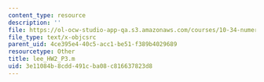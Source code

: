 ```yaml
---
content_type: resource
description: ''
file: https://ol-ocw-studio-app-qa.s3.amazonaws.com/courses/10-34-numerical-methods-applied-to-chemical-engineering-fall-2015/3e11084b8cdd491cba08c816637823d8_lee_HW2_P3.m
file_type: text/x-objcsrc
parent_uid: 4ce395e4-40c5-acc1-be51-f389b4029689
resourcetype: Other
title: lee_HW2_P3.m
uid: 3e11084b-8cdd-491c-ba08-c816637823d8
---
```

